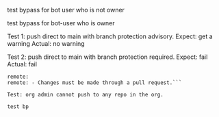 test bypass for bot user who is not owner

test bypass for bot-user who is owner

Test 1: push direct to main with branch protection advisory. 
Expect: get a warning
Actual: no warning

Test 2: push direct to main with branch protection required.
Expect: fail
Actual: fail

````remote: Bypassed rule violations for refs/heads/main:
remote: 
remote: - Changes must be made through a pull request.```

Test: org admin cannot push to any repo in the org.

test bp

